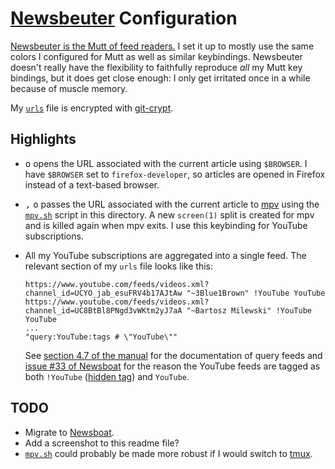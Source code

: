 # [Newsbeuter](https://newsbeuter.org) Configuration

[Newsbeuter is the Mutt of feed readers.][1]  I set it up to mostly use the same colors I
configured for Mutt as well as similar keybindings.  Newsbeuter doesn't really have the
flexibility to faithfully reproduce *all* my Mutt key bindings, but it does get close
enough: I only get irritated once in a while because of muscle memory.

My [`urls`](urls) file is encrypted with [git-crypt][].

## Highlights

*   <kbd>o</kbd> opens the URL associated with the current article using `$BROWSER`.  I
    have `$BROWSER` set to `firefox-developer`, so articles are opened in Firefox instead
    of a text-based browser.
*   <kbd>,</kbd> <kbd>o</kbd> passes the URL associated with the current article to
    [mpv][] using the [`mpv.sh`](mpv.sh) script in this directory.  A new `screen(1)`
    split is created for mpv and is killed again when mpv exits.  I use this keybinding
    for YouTube subscriptions.
*   All my YouTube subscriptions are aggregated into a single feed.  The relevant section
    of my `urls` file looks like this:

        https://www.youtube.com/feeds/videos.xml?channel_id=UCYO_jab_esuFRV4b17AJtAw "~3Blue1Brown" !YouTube YouTube
        https://www.youtube.com/feeds/videos.xml?channel_id=UC8BtBl8PNgd3vWKtm2yJ7aA "~Bartosz Milewski" !YouTube YouTube
        ...
        "query:YouTube:tags # \"YouTube\""

    See [section 4.7 of the manual][2] for the documentation of query feeds and [issue #33
    of Newsboat][3] for the reason the YouTube feeds are tagged as both `!YouTube`
    ([hidden tag][4]) and `YouTube`.

## TODO

*   Migrate to [Newsboat][].
*   Add a screenshot to this readme file?
*   [`mpv.sh`](mpv.sh) could probably be made more robust if I would switch to [tmux][].

[1]: https://zedshaw.com/archive/i-want-the-mutt-of-feed-readers/
[git-crypt]: https://github.com/AGWA/git-crypt
[mpv]: https://github.com/mpv-player/mpv
[2]: https://www.newsbeuter.org/doc/newsbeuter.html#_query_feeds
[3]: https://github.com/newsboat/newsboat/issues/33
[4]: https://www.newsbeuter.org/doc/newsbeuter.html#_tagging
[Newsboat]: https://github.com/newsboat/newsboat
[tmux]: https://github.com/tmux/tmux

<!-- vim: set tw=90 sts=-1 sw=4 et spell: -->
